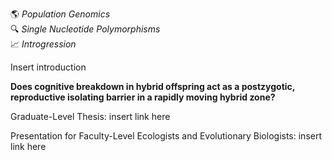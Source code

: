🌎 *Population Genomics*  
🔍 *Single Nucleotide Polymorphisms*  
📈 *Introgression*

Insert introduction

**Does cognitive breakdown in hybrid offspring act as a postzygotic, reproductive isolating barrier in a rapidly moving hybrid zone?**

Graduate-Level Thesis: insert link here

Presentation for Faculty-Level Ecologists and Evolutionary Biologists: insert link here

